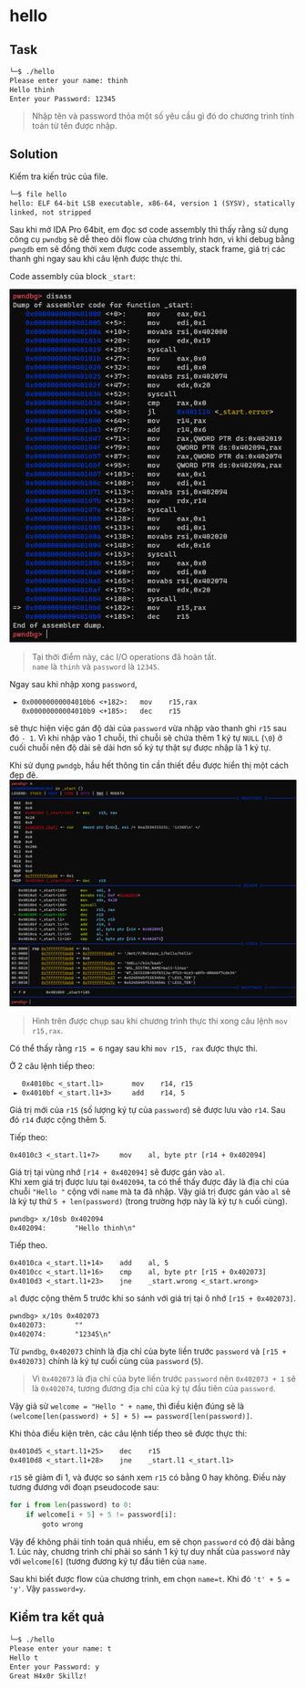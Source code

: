 # hello
## Task
```
└─$ ./hello
Please enter your name: thinh
Hello thinh
Enter your Password: 12345
```
> Nhập tên và password thỏa một số yêu cầu gì đó do chương trình tính toán từ tên được nhập.  

## Solution
Kiểm tra kiến trúc của file.
```
└─$ file hello
hello: ELF 64-bit LSB executable, x86-64, version 1 (SYSV), statically linked, not stripped
```
Sau khi mở IDA Pro 64bit, em đọc sơ code assembly thì thấy rằng sử dụng công cụ `pwndbg` sẽ dễ theo dõi flow của chương trình hơn, vì khi debug bằng `pwngdb` em sẽ đồng thời xem được code assembly, stack frame, giá trị các thanh ghi ngay sau khi câu lệnh được thực thi.  

Code assembly của block `_start`:  

![](https://github.com/datthinh1801/NT209.L21.ANTN-Challenges/blob/main/hello/hello_start.png)  
> Tại thời điểm này, các I/O operations đã hoàn tất.  
> `name` là `thinh` và `password` là `12345`.

Ngay sau khi nhập xong `password`,  
```
 ► 0x00000000004010b6 <+182>:   mov    r15,rax
   0x00000000004010b9 <+185>:   dec    r15
```  
sẽ thực hiện việc gán độ dài của `password` vừa nhập vào thanh ghi `r15` sau đó `- 1`. Vì khi nhập vào 1 chuỗi, thì chuỗi sẽ chứa thêm 1 ký tự `NULL` (`\0`) ở cuối chuỗi nên độ dài sẽ dài hơn số ký tự thật sự được nhập là 1 ký tự.  

Khi sử dụng `pwndgb`, hầu hết thông tin cần thiết đều được hiển thị một cách đẹp đẽ.  
![](https://github.com/datthinh1801/NT209.L21.ANTN-Challenges/blob/main/hello/hello_dec_r15.png)
> Hình trên được chụp sau khi chương trình thực thi xong câu lệnh `mov r15,rax`.  

Có thể thấy rằng `r15 = 6` ngay sau khi `mov r15, rax` được thực thi.  

Ở 2 câu lệnh tiếp theo:  
```
   0x4010bc <_start.l1>       mov    r14, r15
 ► 0x4010bf <_start.l1+3>     add    r14, 5
```
Giá trị mới của `r15` (số lượng ký tự của `password`) sẽ được lưu vào `r14`. Sau đó `r14` được cộng thêm 5.  

Tiếp theo:
```
0x4010c3 <_start.l1+7>     mov    al, byte ptr [r14 + 0x402094]
```
Giá trị tại vùng nhớ `[r14 + 0x402094]` sẽ được gán vào `al`.  
Khi xem giá trị được lưu tại `0x402094`, ta có thể thấy được đây là địa chỉ của chuỗi `"Hello "` cộng với `name` mà ta đã nhập. Vậy giá trị được gán vào `al` sẽ là ký tự thứ `5 + len(password)` (trong trường hợp này là ký tự `h` cuối cùng).
```
pwndbg> x/10sb 0x402094
0x402094:       "Hello thinh\n"
```

Tiếp theo.
```
0x4010ca <_start.l1+14>    add    al, 5
0x4010cc <_start.l1+16>    cmp    al, byte ptr [r15 + 0x402073]
0x4010d3 <_start.l1+23>    jne    _start.wrong <_start.wrong>
```

`al` được cộng thêm 5 trước khi so sánh với giá trị tại ô nhớ `[r15 + 0x402073]`.
```
pwndbg> x/10s 0x402073
0x402073:       ""
0x402074:       "12345\n"
```
Từ `pwndbg`, `0x402073` chính là địa chỉ của byte liền trước `password` và `[r15 + 0x402073]` chính là ký tự cuối cùng của `password` (`5`).  
> Vì `0x402073` là địa chỉ của byte liền trước `password` nên `0x402073 + 1` sẽ là `0x402074`, tương đương địa chỉ của ký tự đầu tiên của `password`.  

Vậy giả sử `welcome = "Hello " + name`, thì điều kiện đúng sẽ là `(welcome[len(password) + 5] + 5) == password[len(password)]`.  

Khi thỏa điều kiện trên, các câu lệnh tiếp theo sẽ được thực thi:  
```
0x4010d5 <_start.l1+25>    dec    r15
0x4010d8 <_start.l1+28>    jne    _start.l1 <_start.l1>
```
`r15` sẽ giảm đi 1, và được so sánh xem `r15` có bằng 0 hay không. Điều này tương đương với đoạn pseudocode sau:
```python
for i from len(password) to 0:
    if welcome[i + 5] + 5 != password[i]:
        goto wrong
```

Vậy để không phải tính toán quá nhiều, em sẽ chọn `password` có độ dài bằng 1. Lúc này, chương trình chỉ phải so sánh 1 ký tự duy nhất của `password` này với `welcome[6]` (tương đương ký tự đầu tiên của `name`.  

Sau khi biết được flow của chương trình, em chọn `name=t`. Khi đó `'t' + 5 = 'y'`. Vậy `password=y`.

## Kiểm tra kết quả
```
└─$ ./hello
Please enter your name: t
Hello t
Enter your Password: y
Great H4x0r Skillz!
```
